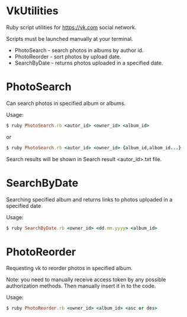 # VkUtilities
Ruby script utilities for https://vk.com social network.

Scripts must be launched manually at your terminal.

* PhotoSearch - search photos in albums by author id.
* PhotoReorder - sort photos by upload date.
* SearchByDate - returns photos uploaded in a specified date.

# PhotoSearch
Can search photos in specified album or albums.

Usage:
```ruby
$ ruby PhotoSearch.rb <autor_id> <owner_id> <album_id>
```
or
```ruby
$ ruby PhotoSearch.rb <autor_id> <owner_id> {album_id,albom_id...}
```
Search results will be shown in Search result <autor_id>.txt file.

# SearchByDate
Searching specified album and returns links to photos uploaded in a specified date

Usage:
```ruby
$ ruby SearchByDate.rb <owner_id> <dd.mm.yyyy> <album_id>
```

# PhotoReorder
Requesting vk to reorder photos in specified album.

Note: you need to manually receive access token by any possible authorization methods. Then manually insert it in to the code.

Usage:
```ruby
$ ruby PhotoReorder.rb <owner_id> <album_id> <asc or des>
```
